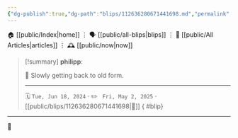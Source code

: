 ```yaml
---
{"dg-publish":true,"dg-path":"blips/112636280671441698.md","permalink":"/blips/112636280671441698/","title":"philipp on mastodon @ 2024-06-18"}
---
```



<div class="transclusion internal-embed is-loaded"><div class="markdown-embed">




🏠 [[public/Index\|home]]  ⋮ 🗣️ [[public/all-blips\|blips]] ⋮  📝 [[public/All Articles\|articles]]  ⋮ 🕰️ [[public/now\|now]]


</div></div>


> [!summary] **philipp**:
>
> 🏃 Slowly getting back to old form.
> - - -
>
> 🗓️ <code>Tue, Jun 18, 2024</code>  · ✏️ <code> Fri, May 2, 2025</code>  · [[public/blips/112636280671441698\|🔗]]
{ #blip}


- - -

 👾
